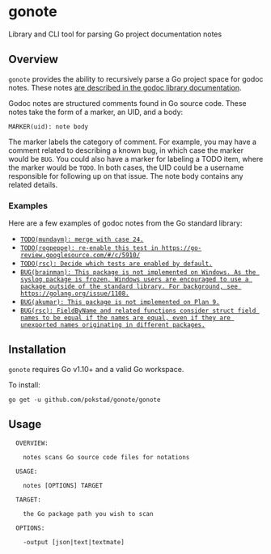 # gonote

Library and CLI tool for parsing Go project documentation notes

## Overview

`gonote` provides the ability to recursively parse a Go project space for godoc notes. These notes [are described in the godoc library documentation](https://golang.org/pkg/go/doc/#Note).

Godoc notes are structured comments found in Go source code. These notes take the form of a marker, an UID, and a body:

`MARKER(uid): note body`

The marker labels the category of comment. For example, you may have a comment related to describing a known bug, in which case the marker would be `BUG`. You could also have a marker for labeling a TODO item, where the marker would be `TODO`. In both cases, the UID could be a username responsible for following up on that issue. The note body contains any related details.

### Examples

Here are a few examples of godoc notes from the Go standard library:

- [`TODO(mundaym): merge with case 24.`](https://github.com/golang/go/blob/9fa988547a778540eebfe0358536b7433efe6748/src/cmd/internal/obj/s390x/asmz.go#L3083)
- [`TODO(rogpeppe): re-enable this test in https://go-review.googlesource.com/#/c/5910/`](https://github.com/golang/go/blob/38c561cb2caa8019e44059e2be71c909ceef30a6/src/encoding/xml/marshal_test.go#L1768)
- [`TODO(rsc): Decide which tests are enabled by default.`](https://github.com/golang/go/blob/834d2244a0150d8ae29b587ed2193e81e552d601/src/cmd/go/internal/test/test.go#L505)
- [`BUG(brainman): This package is not implemented on Windows. As the syslog package is frozen, Windows users are encouraged to use a package outside of the standard library. For background, see https://golang.org/issue/1108.`](https://github.com/golang/go/blob/f9027d61ab48154e4cb29c50e356a3f462840e01/src/log/syslog/doc.go#L19)
- [`BUG(akumar): This package is not implemented on Plan 9.`](https://github.com/golang/go/blob/f9027d61ab48154e4cb29c50e356a3f462840e01/src/log/syslog/doc.go#L24)
- [`BUG(rsc): FieldByName and related functions consider struct field names to be equal if the names are equal, even if they are unexported names originating in different packages.`](https://github.com/golang/go/blob/997d7a1893ae15df1438c46487dd69903f16c57f/src/reflect/type.go#L211)

## Installation

`gonote` requires Go v1.10+ and a valid Go workspace.

To install:

`go get -u github.com/pokstad/gonote/gonote`

## Usage

```
  OVERVIEW:

    notes scans Go source code files for notations

  USAGE:

    notes [OPTIONS] TARGET

  TARGET:

    the Go package path you wish to scan

  OPTIONS:

    -output [json|text|textmate]
```